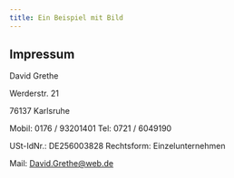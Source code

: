 ```yaml
---
title: Ein Beispiel mit Bild
---
```


## Impressum 

David Grethe

Werderstr. 21

76137 Karlsruhe


Mobil: 0176 / 93201401
Tel:    0721 / 6049190

USt-IdNr.: DE256003828
Rechtsform: Einzelunternehmen

Mail: David.Grethe@web.de 
